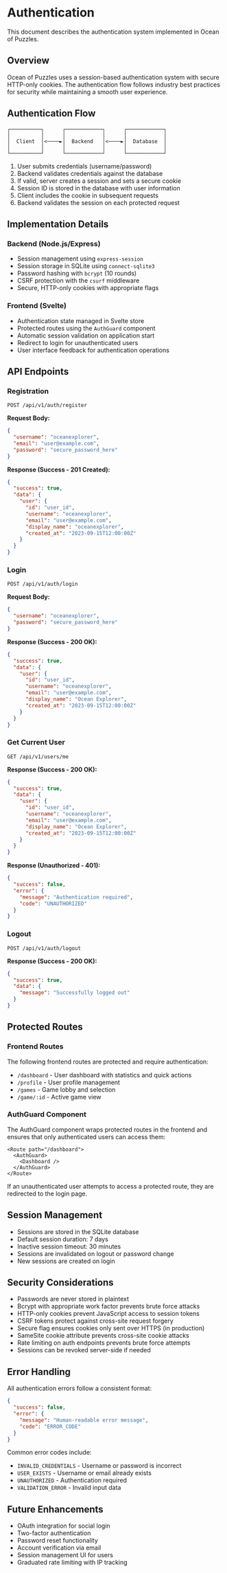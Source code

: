 # Authentication

This document describes the authentication system implemented in Ocean of Puzzles.

## Overview

Ocean of Puzzles uses a session-based authentication system with secure HTTP-only cookies. The authentication flow follows industry best practices for security while maintaining a smooth user experience.

## Authentication Flow

```
┌──────────┐      ┌────────────┐      ┌────────────┐
│          │      │            │      │            │
│  Client  │<────►│  Backend   │<────►│  Database  │
│          │      │            │      │            │
└──────────┘      └────────────┘      └────────────┘
```

1. User submits credentials (username/password)
2. Backend validates credentials against the database
3. If valid, server creates a session and sets a secure cookie
4. Session ID is stored in the database with user information
5. Client includes the cookie in subsequent requests
6. Backend validates the session on each protected request

## Implementation Details

### Backend (Node.js/Express)

- Session management using `express-session`
- Session storage in SQLite using `connect-sqlite3`
- Password hashing with `bcrypt` (10 rounds)
- CSRF protection with the `csurf` middleware
- Secure, HTTP-only cookies with appropriate flags

### Frontend (Svelte)

- Authentication state managed in Svelte store
- Protected routes using the `AuthGuard` component
- Automatic session validation on application start
- Redirect to login for unauthenticated users
- User interface feedback for authentication operations

## API Endpoints

### Registration

```
POST /api/v1/auth/register
```

**Request Body:**
```json
{
  "username": "oceanexplorer",
  "email": "user@example.com",
  "password": "secure_password_here"
}
```

**Response (Success - 201 Created):**
```json
{
  "success": true,
  "data": {
    "user": {
      "id": "user_id",
      "username": "oceanexplorer",
      "email": "user@example.com",
      "display_name": "oceanexplorer",
      "created_at": "2023-09-15T12:00:00Z"
    }
  }
}
```

### Login

```
POST /api/v1/auth/login
```

**Request Body:**
```json
{
  "username": "oceanexplorer",
  "password": "secure_password_here"
}
```

**Response (Success - 200 OK):**
```json
{
  "success": true,
  "data": {
    "user": {
      "id": "user_id",
      "username": "oceanexplorer",
      "email": "user@example.com",
      "display_name": "Ocean Explorer",
      "created_at": "2023-09-15T12:00:00Z"
    }
  }
}
```

### Get Current User

```
GET /api/v1/users/me
```

**Response (Success - 200 OK):**
```json
{
  "success": true,
  "data": {
    "user": {
      "id": "user_id",
      "username": "oceanexplorer",
      "email": "user@example.com",
      "display_name": "Ocean Explorer",
      "created_at": "2023-09-15T12:00:00Z"
    }
  }
}
```

**Response (Unauthorized - 401):**
```json
{
  "success": false,
  "error": {
    "message": "Authentication required",
    "code": "UNAUTHORIZED"
  }
}
```

### Logout

```
POST /api/v1/auth/logout
```

**Response (Success - 200 OK):**
```json
{
  "success": true,
  "data": {
    "message": "Successfully logged out"
  }
}
```

## Protected Routes

### Frontend Routes

The following frontend routes are protected and require authentication:

- `/dashboard` - User dashboard with statistics and quick actions
- `/profile` - User profile management
- `/games` - Game lobby and selection
- `/game/:id` - Active game view

### AuthGuard Component

The AuthGuard component wraps protected routes in the frontend and ensures that only authenticated users can access them:

```svelte
<Route path="/dashboard">
  <AuthGuard>
    <Dashboard />
  </AuthGuard>
</Route>
```

If an unauthenticated user attempts to access a protected route, they are redirected to the login page.

## Session Management

- Sessions are stored in the SQLite database
- Default session duration: 7 days
- Inactive session timeout: 30 minutes
- Sessions are invalidated on logout or password change
- New sessions are created on login

## Security Considerations

- Passwords are never stored in plaintext
- Bcrypt with appropriate work factor prevents brute force attacks
- HTTP-only cookies prevent JavaScript access to session tokens
- CSRF tokens protect against cross-site request forgery
- Secure flag ensures cookies only sent over HTTPS (in production)
- SameSite cookie attribute prevents cross-site cookie attacks
- Rate limiting on auth endpoints prevents brute force attempts
- Sessions can be revoked server-side if needed

## Error Handling

All authentication errors follow a consistent format:

```json
{
  "success": false,
  "error": {
    "message": "Human-readable error message",
    "code": "ERROR_CODE"
  }
}
```

Common error codes include:

- `INVALID_CREDENTIALS` - Username or password is incorrect
- `USER_EXISTS` - Username or email already exists
- `UNAUTHORIZED` - Authentication required
- `VALIDATION_ERROR` - Invalid input data

## Future Enhancements

- OAuth integration for social login
- Two-factor authentication
- Password reset functionality
- Account verification via email
- Session management UI for users
- Graduated rate limiting with IP tracking